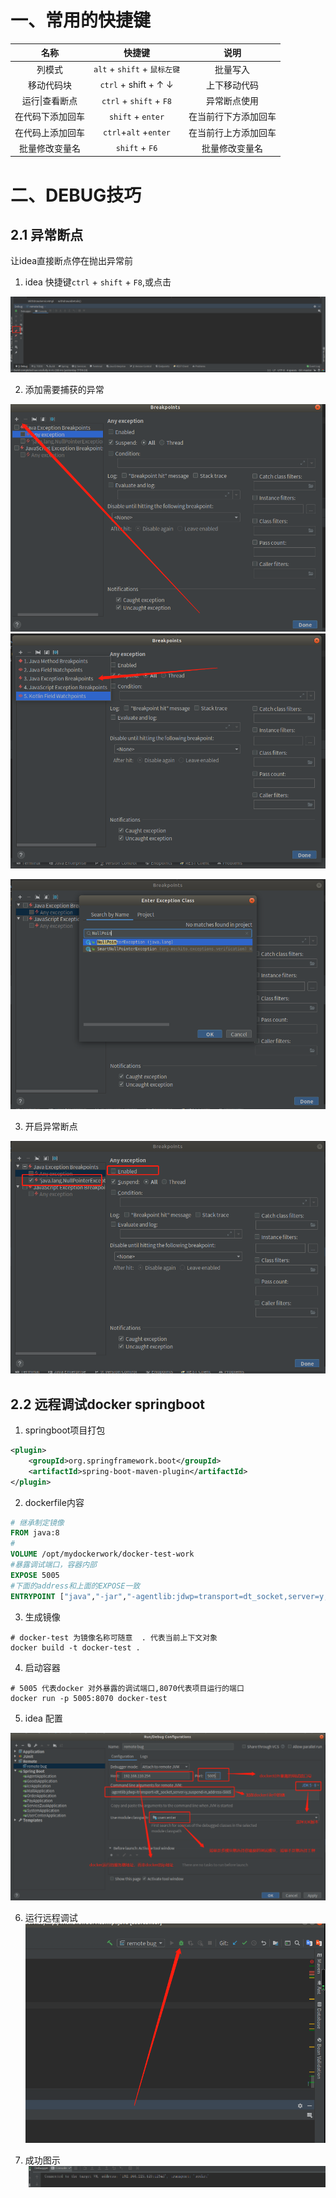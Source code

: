# 一、常用的快捷键

|    名称    |            快捷键             |   说明   |
| :--------: | :---------------------------: | :------: |
|   列模式   |    `alt` + `shift` + `鼠标左键`    | 批量写入 |
| 移动代码块 | `ctrl` + shift + &uarr; &darr; | 上下移动代码  |
|运行\|查看断点|`ctrl` + `shift` + `F8`|异常断点使用|
|在代码下添加回车|`shift` + `enter`|在当前行下方添加回车|
|在代码上添加回车|`ctrl`+`alt` +`enter`|在当前行上方添加回车|
|批量修改变量名|`shift` + `F6`|批量修改变量名|

# 二、DEBUG技巧

## 2.1 异常断点


让idea直接断点停在抛出异常前
1. idea 快捷键`ctrl` + `shift` + `F8`,或点击

![异常断点所在位置](img/异常断点所在位置.png)

2.  添加需要捕获的异常

![添加需要捕获异常.png](img/添加需要捕获异常.png)
![添加具体的异常类.png](img/添加具体的异常类.png)

![输入需要捕获的异常.png](img/输入需要捕获的异常.png)

3. 开启异常断点

![开启异常断点.png](img/开启异常断点.png)

## 2.2  远程调试docker springboot
1. springboot项目打包
```xml
<plugin>
    <groupId>org.springframework.boot</groupId>
    <artifactId>spring-boot-maven-plugin</artifactId>
</plugin>
```

2. dockerfile内容
```dockerfile
# 继承制定镜像
FROM java:8
#
VOLUME /opt/mydockerwork/docker-test-work
#暴露调试端口，容器内部
EXPOSE 5005
#下面的address和上面的EXPOSE一致
ENTRYPOINT ["java","-jar","-agentlib:jdwp=transport=dt_socket,server=y,suspend=n,address=5005","-Dspring.profiles.active=sit","docker-test.jar"]
```
3. 生成镜像
```shell
# docker-test 为镜像名称可随意  . 代表当前上下文对象
docker build -t docker-test .
```
4. 启动容器
```shell
# 5005 代表docker 对外暴露的调试端口,8070代表项目运行的端口
docker run -p 5005:8070 docker-test 
```
5. idea 配置

![idea远程调试配置详解.png](img/idea远程调试配置详解.png)

6. 运行远程调试
![运行远程调试.png](img/运行远程调试.png)

7. 成功图示
![成功示意.png](img/成功示意.png)